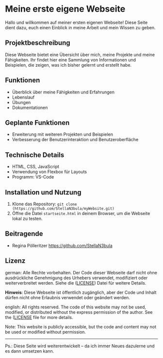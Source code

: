 # Meine erste eigene Webseite

Hallo und willkommen auf meiner ersten eigenen Webseite! Diese Seite dient dazu, euch einen Einblick in meine Arbeit und mein Wissen zu geben.

## Projektbeschreibung
Diese Webseite bietet eine Übersicht über mich, meine Projekte und meine Fähigkeiten. Ihr findet hier eine Sammlung von Informationen und Beispielen, die zeigen, was ich bisher gelernt und erstellt habe.

## Funktionen
- Überblick über meine Fähigkeiten und Erfahrungen
- Lebenslauf
- Übungen
- Dokumentationen

## Geplante Funktionen
- Erweiterung mit weiteren Projekten und Beispielen
- Verbesserung der Benutzerinteraktion und Benutzeroberfläche

## Technische Details
- HTML, CSS, JavaScript
- Verwendung von Flexbox für Layouts
- Programm: VS-Code

## Installation und Nutzung
1. Klone das Repository: `git clone (https://github.com/StellaN3bula/myWebsite.git)`
2. Öffne die Datei `startseite.html` in deinem Browser, um die Webseite lokal zu testen.

## Beitragende
- Regina Pölleritzer https://github.com/StellaN3bula

## Lizenz
german:
Alle Rechte vorbehalten. Der Code dieser Webseite darf nicht ohne ausdrückliche Genehmigung des Urhebers verwendet, modifiziert oder weiterverbreitet werden.
Siehe die ([LICENSE](https://github.com/StellaN3bula/myWebsite/blob/main/LICENSE.txt)) Datei für weitere Details.

**Hinweis**: Diese Webseite ist öffentlich zugänglich, aber der Code und Inhalt dürfen nicht ohne Erlaubnis verwendet oder geändert werden.


english:
All rights reserved. The code of this website may not be used, modified, or distributed without the express permission of the author. See the ([LICENSE](https://github.com/StellaN3bula/myWebsite/blob/main/LICENSE.txt) file for more details.

Note: This website is publicly accessible, but the code and content may not be used or modified without permission.



---

Ps.: Diese Seite wird weiterentwickelt – da ich immer Neues dazulerne und es dann umsetzen kann.
